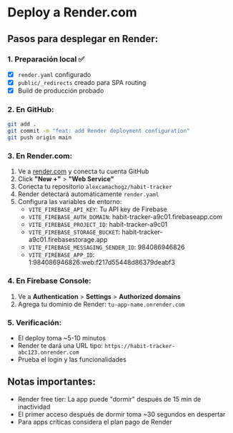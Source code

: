 # Deploy a Render.com

## Pasos para desplegar en Render:

### 1. Preparación local ✅
- [x] `render.yaml` configurado
- [x] `public/_redirects` creado para SPA routing
- [x] Build de producción probado

### 2. En GitHub:
```bash
git add .
git commit -m "feat: add Render deployment configuration"
git push origin main
```

### 3. En Render.com:
1. Ve a [render.com](https://render.com) y conecta tu cuenta GitHub
2. Click **"New +"** > **"Web Service"**
3. Conecta tu repositorio `alexcamachogz/habit-tracker`
4. Render detectará automáticamente `render.yaml`
5. Configura las variables de entorno:
   - `VITE_FIREBASE_API_KEY`: Tu API key de Firebase
   - `VITE_FIREBASE_AUTH_DOMAIN`: habit-tracker-a9c01.firebaseapp.com
   - `VITE_FIREBASE_PROJECT_ID`: habit-tracker-a9c01
   - `VITE_FIREBASE_STORAGE_BUCKET`: habit-tracker-a9c01.firebasestorage.app
   - `VITE_FIREBASE_MESSAGING_SENDER_ID`: 984086946826
   - `VITE_FIREBASE_APP_ID`: 1:984086946826:web:f217d55448d86379deabf3

### 4. En Firebase Console:
1. Ve a **Authentication** > **Settings** > **Authorized domains**
2. Agrega tu dominio de Render: `tu-app-name.onrender.com`

### 5. Verificación:
- El deploy toma ~5-10 minutos
- Render te dará una URL tipo: `https://habit-tracker-abc123.onrender.com`
- Prueba el login y las funcionalidades

## Notas importantes:
- Render free tier: La app puede "dormir" después de 15 min de inactividad
- El primer acceso después de dormir toma ~30 segundos en despertar
- Para apps críticas considera el plan pago de Render

